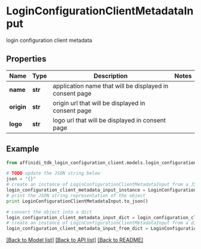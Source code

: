 # LoginConfigurationClientMetadataInput

login configuration client metadata

## Properties

| Name       | Type    | Description                                             | Notes |
| ---------- | ------- | ------------------------------------------------------- | ----- |
| **name**   | **str** | application name that will be displayed in consent page |
| **origin** | **str** | origin url that will be displayed in consent page       |
| **logo**   | **str** | logo url that will be displayed in consent page         |

## Example

```python
from affinidi_tdk_login_configuration_client.models.login_configuration_client_metadata_input import LoginConfigurationClientMetadataInput

# TODO update the JSON string below
json = "{}"
# create an instance of LoginConfigurationClientMetadataInput from a JSON string
login_configuration_client_metadata_input_instance = LoginConfigurationClientMetadataInput.from_json(json)
# print the JSON string representation of the object
print LoginConfigurationClientMetadataInput.to_json()

# convert the object into a dict
login_configuration_client_metadata_input_dict = login_configuration_client_metadata_input_instance.to_dict()
# create an instance of LoginConfigurationClientMetadataInput from a dict
login_configuration_client_metadata_input_from_dict = LoginConfigurationClientMetadataInput.from_dict(login_configuration_client_metadata_input_dict)
```

[[Back to Model list]](../README.md#documentation-for-models) [[Back to API list]](../README.md#documentation-for-api-endpoints) [[Back to README]](../README.md)
